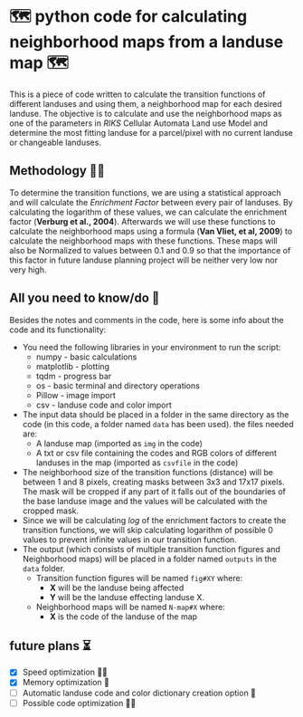 # 🗺 **python code for calculating neighborhood maps from a landuse map** 🗺

This is a piece of code written to calculate the transition functions of different landuses and using them, a neighborhood map for each desired landuse. The objective is to calculate and use the neighborhood maps as one of the parameters in _RIKS_ Cellular Automata Land use Model and determine the most fitting landuse for a parcel/pixel with no current landuse or changeable landuses.

## Methodology 👨‍🔬

To determine the transition functions, we are using a statistical approach and will calculate the _Enrichment Factor_ between every pair of landuses. By calculating the logarithm of these values, we can calculate the enrichment factor (**Verburg et al., 2004**).
Afterwards we will use these functions to calculate the neighborhood maps using a formula (**Van Vliet, et al, 2009**) to calculate the neighborhood maps with these functions.
These maps will also be Normalized to values between 0.1 and 0.9 so that the importance of this factor in future landuse planning project will be neither very low nor very high.

## All you need to know/do 🤔

Besides the notes and comments in the code, here is some info about the code and its functionality:

- You need the following libraries in your environment to run the script:
  - numpy - basic calculations
  - matplotlib - plotting
  - tqdm - progress bar
  - os - basic terminal and directory operations
  - Pillow - image import
  - csv - landuse code and color import
- The input data should be placed in a folder in the same directory as the code (in this code, a folder named `data` has been used). the files needed are:
  - A landuse map (imported as `img` in the code)
  - A txt or csv file containing the codes and RGB colors of different landuses in the map (imported as `csvfile` in the code)
- The neighborhood size of the transition functions (distance) will be between 1 and 8 pixels, creating masks between 3x3 and 17x17 pixels. The mask will be cropped if any part of it falls out of the boundaries of the base landuse image and the values will be calculated with the cropped mask.
- Since we will be calculating $log$ of the enrichment factors to create the transition functions, we will skip calculating logarithm of possible 0 values to prevent infinite values in our transition function.
- The output (which consists of multiple transition function figures and Neighborhood maps) will be placed in a folder named `outputs` in the `data` folder.
  - Transition function figures will be named `fig#XY` where:
    - **X** will be the landuse being affected
    - **Y** will be the landuse effecting landuse X.
  - Neighborhood maps will be named `N-map#X` where:
    - **X** is the code of the landuse of the map

## future plans ⏳

- [x] Speed optimization 🏃‍♂️
- [X] Memory optimization 💾
- [ ] Automatic landuse code and color dictionary creation option 📝
- [ ] Possible code optimization 👨‍💻
